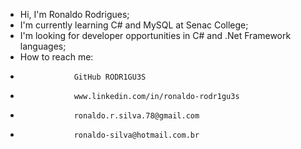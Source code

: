 - Hi, I'm Ronaldo Rodrigues;
- I'm currently learning C# and MySQL at Senac College;
- I'm looking for developer opportunities in C# and .Net Framework languages;
- How to reach me:
-                 GitHub RODR1GU3S
-                 www.linkedin.com/in/ronaldo-rodr1gu3s
-                 ronaldo.r.silva.78@gmail.com
-                 ronaldo-silva@hotmail.com.br
<!---
RODR1GU3S/RODR1GU3S is a ✨ special ✨ repository because its `README.md` (this file) appears on your GitHub profile.
You can click the Preview link to take a look at your changes.
--->
